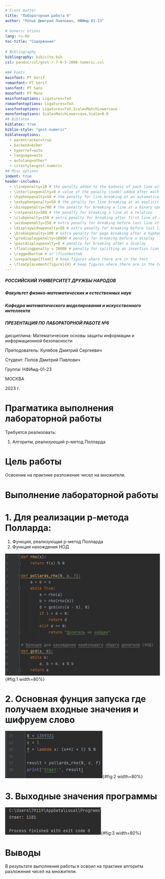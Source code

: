 ```yaml
---
# Front matter
title: "Лабораторная работа 6"
author: "Попов Дмитрий Павлович, НФИмд-01-23"

# Generic otions
lang: ru-RU
toc-title: "Содержание"

# Bibliography
bibliography: bib/cite.bib
csl: pandoc/csl/gost-r-7-0-5-2008-numeric.csl

### Fonts
mainfont: PT Serif
romanfont: PT Serif
sansfont: PT Sans
monofont: PT Mono
mainfontoptions: Ligatures=TeX
romanfontoptions: Ligatures=TeX
sansfontoptions: Ligatures=TeX,Scale=MatchLowercase
monofontoptions: Scale=MatchLowercase,Scale=0.9
## Biblatex
biblatex: true
biblio-style: "gost-numeric"
biblatexoptions:
  - parentracker=true
  - backend=biber
  - hyperref=auto
  - language=auto
  - autolang=other*
  - citestyle=gost-numeric
## Misc options
indent: true
header-includes:
  - \linepenalty=10 # the penalty added to the badness of each line within a paragraph (no associated penalty node) Increasing the value makes tex try to have fewer lines in the paragraph.
  - \interlinepenalty=0 # value of the penalty (node) added after each line of a paragraph.
  - \hyphenpenalty=50 # the penalty for line breaking at an automatically inserted hyphen
  - \exhyphenpenalty=50 # the penalty for line breaking at an explicit hyphen
  - \binoppenalty=700 # the penalty for breaking a line at a binary operator
  - \relpenalty=500 # the penalty for breaking a line at a relation
  - \clubpenalty=150 # extra penalty for breaking after first line of a paragraph
  - \widowpenalty=150 # extra penalty for breaking before last line of a paragraph
  - \displaywidowpenalty=50 # extra penalty for breaking before last line before a display math
  - \brokenpenalty=100 # extra penalty for page breaking after a hyphenated line
  - \predisplaypenalty=10000 # penalty for breaking before a display
  - \postdisplaypenalty=0 # penalty for breaking after a display
  - \floatingpenalty = 20000 # penalty for splitting an insertion (can only be split footnote in standard LaTeX)
  - \raggedbottom # or \flushbottom
  - \usepackage{float} # keep figures where there are in the text
  - \floatplacement{figure}{H} # keep figures where there are in the text
---
```


##### РОССИЙСКИЙ УНИВЕРСИТЕТ ДРУЖБЫ НАРОДОВ
##### Факультет физико-математических и естественных наук  
##### Кафедра математического моделирования и искусственного интеллекта 
##### ПРЕЗЕНТАЦИЯ ПО ЛАБОРАТОРНОЙ РАБОТЕ №6

дисциплина: Математические основы защиты информации и информационной безопасности

Преподователь: Кулябов Дмитрий Сергеевич

Cтудент: Попов Дмитрий Павлович

Группа: НФИмд-01-23

МОСКВА

2023 г.

# **Прагматика выполнения лабораторной работы**

Требуется реализовать:

1. Алгоритм, реализующий p-метод Полларда

# **Цель работы**

Освоение на практике разложение чисел на множители.

# **Выполнение лабораторной работы**

# 1. Для реализации p-метода Полларда: 
1. Функция, реализующая p-метод Полларда
2. Функция нахождения НОД

![pollard](screenshots/img1.png){#fig:1 width=80%}

# 2. Основная фунция запуска где получаем входные значения и шифруем слово

![init](screenshots/img2.png){#fig:2 width=80%}

# 3. Выходные значения программы

![output](screenshots/img3.png){#fig:3 width=80%}

# Выводы

В результате выполнения работы я освоил на практике алгоритм разложения чисел на множители.
